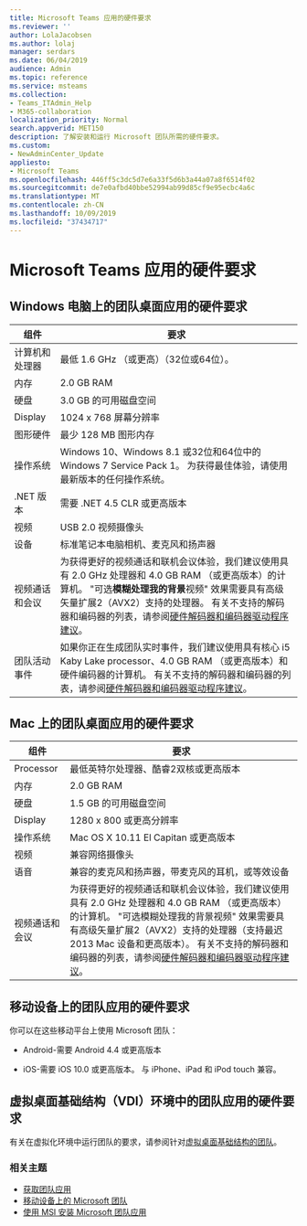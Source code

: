 ```yaml
---
title: Microsoft Teams 应用的硬件要求
ms.reviewer: ''
author: LolaJacobsen
ms.author: lolaj
manager: serdars
ms.date: 06/04/2019
audience: Admin
ms.topic: reference
ms.service: msteams
ms.collection:
- Teams_ITAdmin_Help
- M365-collaboration
localization_priority: Normal
search.appverid: MET150
description: 了解安装和运行 Microsoft 团队所需的硬件要求。
ms.custom:
- NewAdminCenter_Update
appliesto:
- Microsoft Teams
ms.openlocfilehash: 446ff5c3dc5d7e6a33f5d6b3a44a07a8f6514f02
ms.sourcegitcommit: de7e0afbd40bbe52994ab99d85cf9e95ecbc4a6c
ms.translationtype: MT
ms.contentlocale: zh-CN
ms.lasthandoff: 10/09/2019
ms.locfileid: "37434717"
---
```

# <a name="hardware-requirements-for-the-microsoft-teams-app"></a>Microsoft Teams 应用的硬件要求

## <a name="hardware-requirements-for-the-teams-desktop-app-on-a-windows-pc"></a>Windows 电脑上的团队桌面应用的硬件要求

|**组件**|**要求**  |
|---------|---------|
|计算机和处理器    | 最低 1.6 GHz （或更高）（32位或64位）。        |
|内存     |    2.0 GB RAM     |
|硬盘    | 3.0 GB 的可用磁盘空间        |
|Display    |   1024 x 768 屏幕分辨率 |
|图形硬件 |  最少 128 MB 图形内存
|操作系统  |    Windows 10、Windows 8.1 或32位和64位中的 Windows 7 Service Pack 1。 为获得最佳体验，请使用最新版本的任何操作系统。|
|.NET 版本    |  需要 .NET 4.5 CLR 或更高版本       |
|视频    |  USB 2.0 视频摄像头       |
|设备    |   标准笔记本电脑相机、麦克风和扬声器    | 
|视频通话和会议 | 为获得更好的视频通话和联机会议体验，我们建议使用具有 2.0 GHz 处理器和 4.0 GB RAM （或更高版本）的计算机。 "可选**模糊处理我的背景**视频" 效果需要具有高级矢量扩展2（AVX2）支持的处理器。 有关不支持的解码器和编码器的列表，请参阅[硬件解码器和编码器驱动程序建议](hardware-decoders-and-encoders.md)。 |
|团队活动事件 | 如果你正在生成团队实时事件，我们建议使用具有核心 i5 Kaby Lake processor、4.0 GB RAM （或更高版本）和硬件编码器的计算机。 有关不支持的解码器和编码器的列表，请参阅[硬件解码器和编码器驱动程序建议](hardware-decoders-and-encoders.md)。 |

## <a name="hardware-requirements-for-the-teams-desktop-app-on-a-mac"></a>Mac 上的团队桌面应用的硬件要求

|**组件**|**要求**  |
|---------|---------|
|Processor    | 最低英特尔处理器、酷睿2双核或更高版本 |
|内存     |   2.0 GB RAM      |
|硬盘    |   1.5 GB 的可用磁盘空间      |
|Display    | 1280 x 800 或更高分辨率    |
|操作系统  |    Mac OS X 10.11 El Capitan 或更高版本     |
|视频  |    兼容网络摄像头     |
|语音    |  兼容的麦克风和扬声器，带麦克风的耳机，或等效设备       |
|视频通话和会议 | 为获得更好的视频通话和联机会议体验，我们建议使用具有 2.0 GHz 处理器和 4.0 GB RAM （或更高版本）的计算机。 "可选模糊处理我的背景视频" 效果需要具有高级矢量扩展2（AVX2）支持的处理器（支持最迟 2013 Mac 设备和更高版本）。 有关不支持的解码器和编码器的列表，请参阅[硬件解码器和编码器驱动程序建议](hardware-decoders-and-encoders.md)。|

## <a name="hardware-requirements-for-the-teams-app-on-mobile-devices"></a>移动设备上的团队应用的硬件要求

你可以在这些移动平台上使用 Microsoft 团队：

- Android-需要 Android 4.4 或更高版本

- iOS-需要 iOS 10.0 或更高版本。 与 iPhone、iPad 和 iPod touch 兼容。

## <a name="hardware-requirements-for-the-teams-app-in-a-virtual-desktop-infrastructure-vdi-environment"></a>虚拟桌面基础结构（VDI）环境中的团队应用的硬件要求

有关在虚拟化环境中运行团队的要求，请参阅针对[虚拟桌面基础结构的团队](teams-for-vdi.md)。 

### <a name="related-topics"></a>相关主题
- [获取团队应用](get-clients.md)
- [移动设备上的 Microsoft 团队](https://support.office.com/article/Microsoft-Teams-on-mobile-devices-2ACBCF73-8FD4-4929-9B31-AE403B88C2D3)
- [使用 MSI 安装 Microsoft 团队应用](msi-deployment.md)
